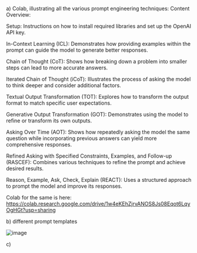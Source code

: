 a) Colab, illustrating all the various prompt engineering techniques:
Content Overview:

Setup: Instructions on how to install required libraries and set up the OpenAI API key.

In-Context Learning (ICL): Demonstrates how providing examples within the prompt can guide the model to generate better responses.

Chain of Thought (CoT): Shows how breaking down a problem into smaller steps can lead to more accurate answers.

Iterated Chain of Thought (iCoT): Illustrates the process of asking the model to think deeper and consider additional factors.

Textual Output Transformation (TOT): Explores how to transform the output format to match specific user expectations.

Generative Output Transformation (GOT): Demonstrates using the model to refine or transform its own outputs.

Asking Over Time (AOT): Shows how repeatedly asking the model the same question while incorporating previous answers can yield more comprehensive responses.

Refined Asking with Specified Constraints, Examples, and Follow-up (RASCEF): Combines various techniques to refine the prompt and achieve desired results.

Reason, Example, Ask, Check, Explain (REACT): Uses a structured approach to prompt the model and improve its responses.

Colab for the same is here: https://colab.research.google.com/drive/1w4eKEhZjrvANOS8Js08Eqot6LqyOgHGt?usp=sharing

b) different prompt templates

![image](https://github.com/ravitejareddy-dodda/297-Special-Topics/assets/112537198/c942c5d9-a9fc-4aea-a46f-17c6bdc35306)

c) 



